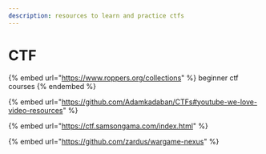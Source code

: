```yaml
---
description: resources to learn and practice ctfs
---
```


# CTF

{% embed url="https://www.roppers.org/collections" %}
beginner ctf courses
{% endembed %}

{% embed url="https://github.com/Adamkadaban/CTFs#youtube-we-love-video-resources" %}

{% embed url="https://ctf.samsongama.com/index.html" %}

{% embed url="https://github.com/zardus/wargame-nexus" %}
